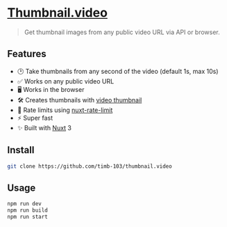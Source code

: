 # [Thumbnail.video](https://thumbnail.video)

> Get thumbnail images from any public video URL via API or browser.

## Features

- 🕑 Take thumbnails from any second of the video (default 1s, max 10s)
- ✅ Works on any public video URL
- 🖥 Works in the browser
- 🛠 Creates thumbnails with [video thumbnail](https://github.com/timb-103/video-thumbnails)
- 🚦 Rate limits using [nuxt-rate-limit](https://github.com/timb-103/nuxt-rate-limit)
- ⚡ Super fast
- ✨ Built with [Nuxt](https://nuxt.com) 3

## Install

```sh
git clone https://github.com/timb-103/thumbnail.video
```

## Usage

```sh
npm run dev
npm run build
npm run start
```
